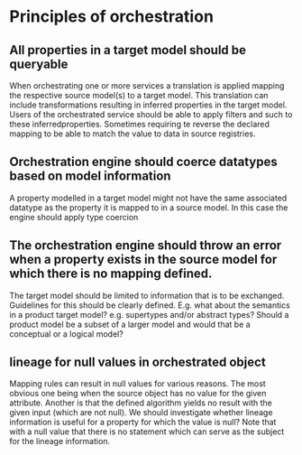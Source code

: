 # Principles of orchestration

## All properties in a target model should be queryable

When orchestrating one or more services a translation is applied mapping the respective source model(s) to a target model. This translation can include transformations resulting in inferred properties in the target model. Users of the orchestrated service should be able to apply filters and such to these inferredproperties. Sometimes requiring te reverse the declared mapping to be able to match the value to data in source registries.

## Orchestration engine should coerce datatypes based on model information

A property modelled in a target model might not have the same associated datatype as the property it is mapped to in a source model. In this case the engine should apply type coercion

## The orchestration engine should throw an error when a property exists in the source model for which there is no mapping defined. 

The target model should be limited to information that is to be exchanged.
Guidelines for this should be clearly defined. E.g. what about the semantics in a product target model? e.g. supertypes and/or abstract types? Should a product model be a subset of a larger model and would that be a conceptual or a logical model? 

## lineage for null values in orchestrated object

Mapping rules can result in null values for various reasons. The most obvious one being when the source object has no value for the given attribute.
Another is that the defined algorithm yields no result with the given input (which are not null). We should investigate whether lineage information is useful for a property for which the value is null? Note that with a null value that there is no statement which can serve as the subject for the lineage information.

